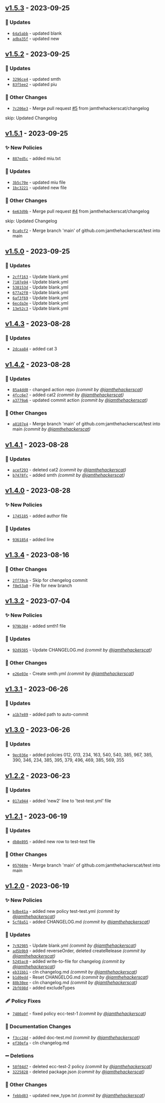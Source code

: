 
## [v1.5.3] - 2023-09-25
### :wrench: Updates
- [`64a5abb`](https://github.com/jamthehackerscat/test/commit/64a5abbc8efed1d9e3daa421bd15ac72cbdaa3d1) - updated blank
- [`adba35f`](https://github.com/jamthehackerscat/test/commit/adba35fd76205c3055f8bd597204000ba86789a8) - updated new


## [v1.5.2] - 2023-09-25
### :wrench: Updates
- [`3296ce4`](https://github.com/jamthehackerscat/test/commit/3296ce48392357a25d3e61a143ce2e96f572a5fb) - updated smth
- [`83f5ee2`](https://github.com/jamthehackerscat/test/commit/83f5ee2c0da8ff7fa833fbff4cc24b7ff3782ffa) - updated piu

### :open_file_folder: Other Changes
- [`7c206e3`](https://github.com/jamthehackerscat/test/commit/7c206e36948503d21d8ab8081208bca213ab61a9) - Merge pull request [#5](https://github.com/jamthehackerscat/test/pull/5) from jamthehackerscat/changelog

skip: Updated Changelog


## [v1.5.1] - 2023-09-25
### :sparkles: New Policies
- [`887ed5c`](https://github.com/jamthehackerscat/test/commit/887ed5c730c5cd4361d560a80218345e3fc5a791) - added miu.txt

### :wrench: Updates
- [`3b5c70e`](https://github.com/jamthehackerscat/test/commit/3b5c70e6c7a71bfac47a72c5713df61e792b64a6) - updated miu file
- [`1bc3221`](https://github.com/jamthehackerscat/test/commit/1bc32218e60534a3a78f157eb473081972cdc4cf) - updated new file

### :open_file_folder: Other Changes
- [`6e63d9b`](https://github.com/jamthehackerscat/test/commit/6e63d9bdbe4268aa7c495999e8ab61725ab9ae28) - Merge pull request [#4](https://github.com/jamthehackerscat/test/pull/4) from jamthehackerscat/changelog

skip: Updated Changelog
- [`0ca0cf2`](https://github.com/jamthehackerscat/test/commit/0ca0cf2b2745da42f2f0fe9cf1dbf467a7301827) - Merge branch 'main' of github.com:jamthehackerscat/test into main


## [v1.5.0] - 2023-09-25
### :wrench: Updates
- [`2cff163`](https://github.com/jamthehackerscat/test/commit/2cff163c7c4cc199cd4b12b81a7be9799d9cc11f) - Update blank.yml
- [`7107e94`](https://github.com/jamthehackerscat/test/commit/7107e94187336e24af9e26a29de0202900170e73) - Update blank.yml
- [`538153d`](https://github.com/jamthehackerscat/test/commit/538153d73d2b00fe84b04e6512bc4352983ea2a9) - Update blank.yml
- [`677a2f0`](https://github.com/jamthehackerscat/test/commit/677a2f0bf8543d5e371c731a7c4f5deb511deb02) - Update blank.yml
- [`6af3f69`](https://github.com/jamthehackerscat/test/commit/6af3f698edd426d9fc910ebfac6ba77869078f13) - Update blank.yml
- [`6ecda3e`](https://github.com/jamthehackerscat/test/commit/6ecda3e2f65f6b5c14e08606654fec5dda47a1a7) - Update blank.yml
- [`13e52c3`](https://github.com/jamthehackerscat/test/commit/13e52c3a77e725b0d391af82b1fdd3a9efe9c471) - Update blank.yml


## [v1.4.3] - 2023-08-28
### :wrench: Updates
- [`2dcaa84`](https://github.com/jamthehackerscat/test/commit/2dcaa844cba8a05e86f3a3554860332881686839) - added cat 3


## [v1.4.2] - 2023-08-28
### :wrench: Updates
- [`85a4dd0`](https://github.com/jamthehackerscat/test/commit/85a4dd05a09fdc1f920d038248ea5bd19a91b562) - changed action repo *(commit by [@jamthehackerscat](https://github.com/jamthehackerscat))*
- [`4fcc6e7`](https://github.com/jamthehackerscat/test/commit/4fcc6e77eca36bf81b310a23bbbfe97ae4167cb6) - added cat2 *(commit by [@jamthehackerscat](https://github.com/jamthehackerscat))*
- [`a3779a6`](https://github.com/jamthehackerscat/test/commit/a3779a648c6df46a4e619f8bd2ddb6b1ce8d173e) - updated commit action *(commit by [@jamthehackerscat](https://github.com/jamthehackerscat))*

### :open_file_folder: Other Changes
- [`a8107e4`](https://github.com/jamthehackerscat/test/commit/a8107e41d8178f3beaa6813eaed06cb4b1ac8b46) - Merge branch 'main' of github.com:jamthehackerscat/test into main *(commit by [@jamthehackerscat](https://github.com/jamthehackerscat))*


## [v1.4.1] - 2023-08-28
### :wrench: Updates
- [`acef293`](https://github.com/jamthehackerscat/test/commit/acef29349b58b2bfcb590c50f13d54981fb819a6) - deleted cat2 *(commit by [@jamthehackerscat](https://github.com/jamthehackerscat))*
- [`b7478fc`](https://github.com/jamthehackerscat/test/commit/b7478fcfdb52d86b4c3eef7801a9b06e4c05243c) - added smth *(commit by [@jamthehackerscat](https://github.com/jamthehackerscat))*


## [v1.4.0] - 2023-08-28
### :sparkles: New Policies
- [`1745185`](https://github.com/jamthehackerscat/test/commit/1745185a9e31b528f3ef3bff42897093902fa001) - added author file

### :wrench: Updates
- [`9361854`](https://github.com/jamthehackerscat/test/commit/9361854441f1eeb4a01a0ac02a31b325a8535451) - added line


## [v1.3.4] - 2023-08-16
### :open_file_folder: Other Changes
- [`2ff70cb`](https://github.com/jamthehackerscat/test/commit/2ff70cbca784c73c81d22ca2dc091f644e7b2b86) - Skip for chengelog commit
- [`f0e53a0`](https://github.com/jamthehackerscat/test/commit/f0e53a0a5602a405da31a4f2e4174d1ae20798e6) - File for new branch


## [v1.3.2] - 2023-07-04
### :sparkles: New Policies
- [`979b384`](https://github.com/jamthehackerscat/test/commit/979b38488776b6c3e796ed25363f54897d5ba297) - added smth1 file

### :wrench: Updates
- [`92d9385`](https://github.com/jamthehackerscat/test/commit/92d9385962f08410a2cd7722039c3b938641177e) - Update CHANGELOG.md *(commit by [@jamthehackerscat](https://github.com/jamthehackerscat))*

### :open_file_folder: Other Changes
- [`e26e03e`](https://github.com/jamthehackerscat/test/commit/e26e03e9f15b27eb2a5a0388b723f4e6c246570f) - Create smth.yml *(commit by [@jamthehackerscat](https://github.com/jamthehackerscat))*


## [v1.3.1] - 2023-06-26
### :wrench: Updates
- [`a1b7e89`](https://github.com/jamthehackerscat/test/commit/a1b7e8993a09fffcd4cf9dd2fa1dc9376d305bde) - added path to auto-commit


## [v1.3.0] - 2023-06-26
### :wrench: Updates
- [`9ec036e`](https://github.com/jamthehackerscat/test/commit/9ec036e22a8b7b8c64004beea10d127f67ed6068) - added policies 012, 013, 234, 163, 540, 540, 385, 967, 385, 390, 346, 234, 385, 395, 379, 496, 469, 385, 569, 355


## [v1.2.2] - 2023-06-23
### :wrench: Updates
- [`017a944`](https://github.com/jamthehackerscat/test/commit/017a944bfe8029cbf93bff490b4c3c166e7d3911) - added 'new2' line to 'test-test.yml' file


## [v1.2.1] - 2023-06-19
### :wrench: Updates
- [`db8e895`](https://github.com/jamthehackerscat/test/commit/db8e895b70290b8dbd2b4f5619a6c6aa78c46013) - added new row to  test-test file

### :open_file_folder: Other Changes
- [`057669e`](https://github.com/jamthehackerscat/test/commit/057669ea899618211a13e8d21a6d1feca3edb36d) - Merge branch 'main' of github.com:jamthehackerscat/test into main


## [v1.2.0] - 2023-06-19
### :sparkles: New Policies
- [`bdbe41a`](https://github.com/jamthehackerscat/test/commit/bdbe41a87f8e8c449f723975abc697f3dbfec8ba) - added new policy test-test.yml *(commit by [@jamthehackerscat](https://github.com/jamthehackerscat))*
- [`5cf8a51`](https://github.com/jamthehackerscat/test/commit/5cf8a5173c4c67381facdc8795427a0a955f8d7c) - added CHANGELOG.md *(commit by [@jamthehackerscat](https://github.com/jamthehackerscat))*

### :wrench: Updates
- [`7c92985`](https://github.com/jamthehackerscat/test/commit/7c92985265d7307d6ee8c91541c39bacc80387c1) - Update blank.yml *(commit by [@jamthehackerscat](https://github.com/jamthehackerscat))*
- [`ad5b9b9`](https://github.com/jamthehackerscat/test/commit/ad5b9b9431b0a9e04bf7ed95572bd54b84dd27f4) - added reverseOrder, deleted createRelease *(commit by [@jamthehackerscat](https://github.com/jamthehackerscat))*
- [`5245ac0`](https://github.com/jamthehackerscat/test/commit/5245ac0b41ac26f2fe6837d029020d44ea62ed7e) - added write-to-file for changelog *(commit by [@jamthehackerscat](https://github.com/jamthehackerscat))*
- [`eb31bb1`](https://github.com/jamthehackerscat/test/commit/eb31bb1ba5cbebf381c085bcb0f6ba4f4b9fb73c) - cln changelog.md *(commit by [@jamthehackerscat](https://github.com/jamthehackerscat))*
- [`b1d0edd`](https://github.com/jamthehackerscat/test/commit/b1d0edd379bacaa912500df877fa253fbfe9b3a4) - Reset CHANGELOG.md *(commit by [@jamthehackerscat](https://github.com/jamthehackerscat))*
- [`88b30ee`](https://github.com/jamthehackerscat/test/commit/88b30ee4d22a7d70ce020efd6712cff2bbd962bb) - cln changelog.md *(commit by [@jamthehackerscat](https://github.com/jamthehackerscat))*
- [`2bf698d`](https://github.com/jamthehackerscat/test/commit/2bf698de2d445054d2460047f97c017478a0984c) - added excludeTypes

### :adhesive_bandage: Policy Fixes
- [`7400a9f`](https://github.com/jamthehackerscat/test/commit/7400a9f8333e54f5c3e932c80ff1f05ca45b5168) - fixed policy ecc-test-1 *(commit by [@jamthehackerscat](https://github.com/jamthehackerscat))*

### :memo: Documentation Changes
- [`f3cc24d`](https://github.com/jamthehackerscat/test/commit/f3cc24d0106ba875fd9c2dfeb6ae8b9852cd5438) - added doc-test.md *(commit by [@jamthehackerscat](https://github.com/jamthehackerscat))*
- [`ef30efa`](https://github.com/jamthehackerscat/test/commit/ef30efa5075cfe86b73bfbea16f0a55234cc3967) - cln changelog.md

### :heavy_minus_sign: Deletions
- [`58f04d7`](https://github.com/jamthehackerscat/test/commit/58f04d734c8e3a91b48a2003372aa8e3c2595eee) - deleted ecc-test-2 policy *(commit by [@jamthehackerscat](https://github.com/jamthehackerscat))*
- [`3225828`](https://github.com/jamthehackerscat/test/commit/322582837873f81507ddc2f9568b237812217b22) - deleted package.json *(commit by [@jamthehackerscat](https://github.com/jamthehackerscat))*

### :open_file_folder: Other Changes
- [`febbd83`](https://github.com/jamthehackerscat/test/commit/febbd839affcb3583d2c8b1245a65d5b39c23e1b) - updated new_type.txt *(commit by [@jamthehackerscat](https://github.com/jamthehackerscat))*


[v1.2.0]: https://github.com/jamthehackerscat/test/compare/v1.1.0...v1.2.0
[v1.2.1]: https://github.com/jamthehackerscat/test/compare/v1.2.0...v1.2.1
[v1.2.2]: https://github.com/jamthehackerscat/test/compare/v1.2.1...v1.2.2
[v1.3.0]: https://github.com/jamthehackerscat/test/compare/v1.2.2...v1.3.0
[v1.3.1]: https://github.com/jamthehackerscat/test/compare/v1.3.0...v1.3.1

[v1.3.2]: https://github.com/jamthehackerscat/test/compare/v1.3.1...v1.3.2
[v1.3.4]: https://github.com/jamthehackerscat/test/compare/v1.3.3...v1.3.4
[v1.4.0]: https://github.com/jamthehackerscat/test/compare/v1.3.5...v1.4.0
[v1.4.1]: https://github.com/jamthehackerscat/test/compare/v1.4.0...v1.4.1
[v1.4.2]: https://github.com/jamthehackerscat/test/compare/v1.4.1...v1.4.2
[v1.4.3]: https://github.com/jamthehackerscat/test/compare/v1.4.2...v1.4.3
[v1.5.0]: https://github.com/jamthehackerscat/test/compare/v1.4.3...v1.5.0
[v1.5.1]: https://github.com/jamthehackerscat/test/compare/v1.5.0...v1.5.1
[v1.5.2]: https://github.com/jamthehackerscat/test/compare/v1.5.1...v1.5.2
[v1.5.3]: https://github.com/jamthehackerscat/test/compare/v1.5.2...v1.5.3